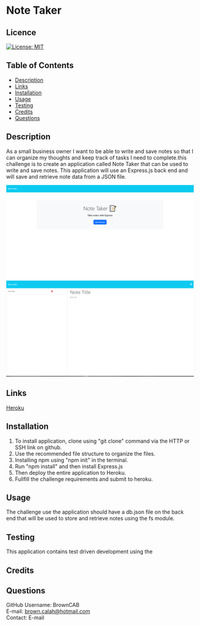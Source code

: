 # Note Taker

## Licence

[![License: MIT](https://img.shields.io/badge/License-MIT-yellow.svg)](https://opensource.org/licenses/MIT)

## Table of Contents

- [Description](#Description)
- [Links](#Links) 
- [Installation](#Installation)
- [Usage](#Usage)
- [Testing](#Testing)
- [Credits](#Credits)
- [Questions](#Questions)

## Description

As a small business owner I want to be able to write and save notes so that I can organize my thoughts and keep track of tasks I need to complete.this challenge is to create an application called Note Taker that can be used to write and save notes. This application will use an Express.js back end and will save and retrieve note data from a JSON file.

<img src="./assets/noteTaker1.png">
<img src="./assets/noteTaker2.png">
  <br>

## Links

<a href="https://desolate-waters-34745.herokuapp.com/" target="_blank">Heroku</a>
  <br>
 

## Installation

1. To install application, clone using "git clone" command via the HTTP or SSH link on github.
2. Use the recommended file structure to organize the files.
3. Installing npm using "npm init" in the terminal.
4. Run "npm install" and then install Express.js
5. Then deploy the entire application to Heroku.
6. Fullfill the challenge requirements and submit to heroku.


## Usage

The challenge use the application should have a db.json file on the back end that will be used to store and retrieve notes using the fs module.

## Testing

This application contains test driven development using the 

## Credits 



## Questions

GitHub Username: BrownCAB
<br>E-mail: brown.calah@hotmail.com 
<br>Contact: E-mail